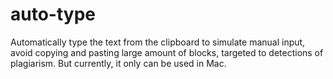 # auto-type
Automatically type the text from the clipboard to simulate manual input, avoid copying and pasting large amount of blocks, targeted to detections of plagiarism.
But currently, it only can be used in Mac.

